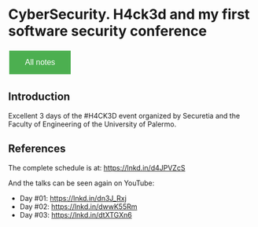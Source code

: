 # CyberSecurity. H4ck3d and my first software security conference

<style>
  .back-button {
    background-color: #4CAF50; /* Green */
    border: none;
    color: white;
    padding: 15px 32px;
    text-align: center;
    text-decoration: none;
    display: inline-block;
    font-size: 16px;
    margin: 4px 2px;
    cursor: pointer;
  }
</style>

<button class="back-button" onclick="window.location.href='https://matiaspakua.github.io/tech.notes.io'">All notes</button>

## Introduction
Excellent 3 days of the #H4CK3D event organized by Securetia and the Faculty of Engineering of the University of Palermo.

## References
The complete schedule is at: https://lnkd.in/d4JPVZcS

And the talks can be seen again on YouTube:
- Day #01: https://lnkd.in/dn3J_Rxj
- Day #02: https://lnkd.in/dwwK55Rm
- Day #03: https://lnkd.in/dtXTGXn6